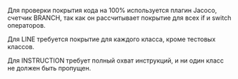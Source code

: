 Для проверки покрытия кода на 100% используется плагин Jacoco, счетчик BRANCH, так как он рассчитывает покрытие для всех if и switch операторов.

Для LINE требуется покрытие для каждого класса, кроме тестовых классов.

Для INSTRUCTION требует полный охват инструкций, и ни один класс не должен быть пропущен.
